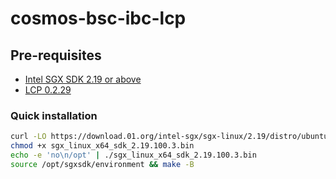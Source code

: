 # cosmos-bsc-ibc-lcp

## Pre-requisites
* [Intel SGX SDK 2.19 or above]()
* [LCP 0.2.29]()

### Quick installation
```sh
curl -LO https://download.01.org/intel-sgx/sgx-linux/2.19/distro/ubuntu22.04-server/sgx_linux_x64_sdk_2.19.100.3.bin
chmod +x sgx_linux_x64_sdk_2.19.100.3.bin
echo -e 'no\n/opt' | ./sgx_linux_x64_sdk_2.19.100.3.bin
source /opt/sgxsdk/environment && make -B
```

